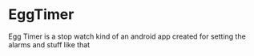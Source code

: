 # EggTimer

Egg Timer is a stop watch kind of an android app created for setting the alarms and stuff like that
